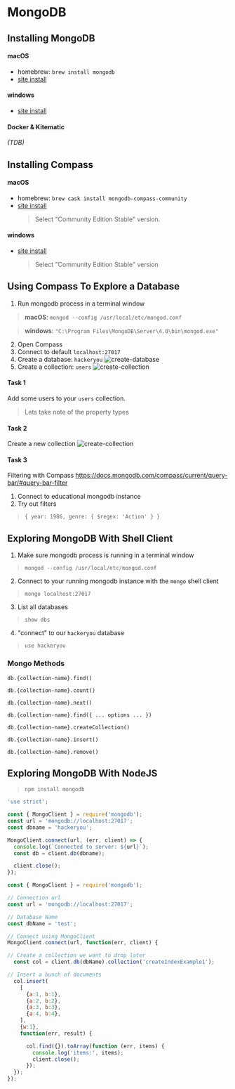 # MongoDB

## Installing MongoDB

#### macOS
- homebrew: `brew install mongodb`
- [site install](https://docs.mongodb.com/manual/tutorial/install-mongodb-on-os-x/)
#### windows
- [site install](https://docs.mongodb.com/manual/tutorial/install-mongodb-on-windows/)

#### Docker & Kitematic
_(TDB)_

## Installing Compass

#### macOS
- homebrew: `brew cask install mongodb-compass-community`
- [site install](https://www.mongodb.com/download-center/compass)
  > Select "Community Edition Stable" version.

#### windows
- [site install](https://www.mongodb.com/download-center/compass)
  > Select "Community Edition Stable" version

## Using Compass To Explore a Database

1. Run mongodb process in a terminal window
>**macOS**: `mongod --config /usr/local/etc/mongod.conf`

> **windows**: `"C:\Program Files\MongoDB\Server\4.0\bin\mongod.exe"`

2. Open Compass
3. Connect to default `localhost:27017`
4. Create a database: `hackeryou`
![create-database](https://user-images.githubusercontent.com/2818462/55284673-5d077a80-5349-11e9-8257-f98109d8a7c2.png)
5. Create a collection: `users`
![create-collection](https://user-images.githubusercontent.com/2818462/55284719-0d757e80-534a-11e9-837c-5b1e35bf1069.png)

#### Task 1
Add some users to your `users` collection.
> Lets take note of the property types

#### Task 2
Create a new collection
![create-collection](https://user-images.githubusercontent.com/2818462/55284727-562d3780-534a-11e9-85b6-78e39a543b45.png)

#### Task 3
Filtering with Compass
https://docs.mongodb.com/compass/current/query-bar/#query-bar-filter
1. Connect to educational mongodb instance
2. Try out filters
> `{ year: 1986, genre: { $regex: 'Action' } }`

## Exploring MongoDB With Shell Client

1. Make sure mongodb process is running in a terminal window
> `mongod --config /usr/local/etc/mongod.conf`
2. Connect to your running mongodb instance with the `mongo` shell client
> `mongo localhost:27017`
3. List all databases
> `show dbs`
4. "connect" to our `hackeryou` database
> `use hackeryou`


### Mongo Methods
`db.{collection-name}.find()`

`db.{collection-name}.count()`

`db.{collection-name}.next()`

`db.{collection-name}.find({ ... options ... })`

`db.{collection-name}.createCollection()`

`db.{collection-name}.insert()`

`db.{collection-name}.remove()`

## Exploring MongoDB With NodeJS

> `npm install mongodb`

```javascript
'use strict';

const { MongoClient } = require('mongodb');
const url = 'mongodb://localhost:27017';
const dbname = 'hackeryou';

MongoClient.connect(url, (err, client) => {
  console.log(`Connected to server: ${url}`);
  const db = client.db(dbname);

  client.close();
});
```

```javascript
const { MongoClient } = require('mongodb');

// Connection url
const url = 'mongodb://localhost:27017';

// Database Name
const dbName = 'test';

// Connect using MongoClient
MongoClient.connect(url, function(err, client) {

// Create a collection we want to drop later
  const col = client.db(dbName).collection('createIndexExample1');

// Insert a bunch of documents
  col.insert(
    [
      {a:1, b:1},
      {a:2, b:2},
      {a:3, b:3},
      {a:4, b:4},
    ],
    {w:1},
    function(err, result) {

      col.find({}).toArray(function (err, items) {
        console.log('items:', items);
        client.close();
      });
  });
});
```
